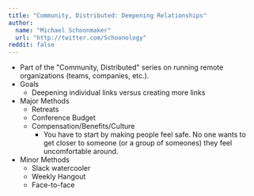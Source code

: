 ```yaml
---
title: "Community, Distributed: Deepening Relationships"
author:
  name: "Michael Schoonmaker"
  url: "http://twitter.com/Schoonology"
reddit: false
---
```


- Part of the "Community, Distributed" series on running remote organizations (teams, companies, etc.).
- Goals
  - Deepening individual links versus creating more links
- Major Methods
  - Retreats
  - Conference Budget
  - Compensation/Benefits/Culture
    - You have to start by making people feel safe. No one wants to get closer to someone (or a group of someones) they feel uncomfortable around.
- Minor Methods
  - Slack watercooler
  - Weekly Hangout
  - Face-to-face
